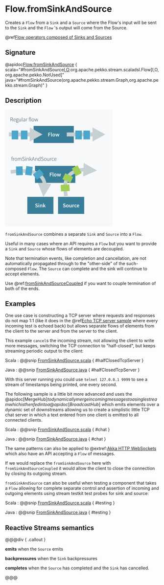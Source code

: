 # Flow.fromSinkAndSource

Creates a `Flow` from a `Sink` and a `Source` where the Flow's input will be sent to the `Sink` and the `Flow` 's output will come from the Source.

@ref[Flow operators composed of Sinks and Sources](../index.md#flow-operators-composed-of-sinks-and-sources)

## Signature

@apidoc[Flow.fromSinkAndSource](Flow$) { scala="#fromSinkAndSource[I,O](sink:org.apache.pekko.stream.Graph[org.apache.pekko.stream.SinkShape[I],_],source:org.apache.pekko.stream.Graph[org.apache.pekko.stream.SourceShape[O],_]):org.apache.pekko.stream.scaladsl.Flow[I,O,org.apache.pekko.NotUsed]" java="#fromSinkAndSource(org.apache.pekko.stream.Graph,org.apache.pekko.stream.Graph)" }

## Description

<img src="../../../images/fromSinkAndSource.png" alt="Diagram" width="350"/>

`fromSinkAndSource` combines a separate `Sink` and `Source` into a `Flow`.

Useful in many cases where an API requires a `Flow` but you want to provide a `Sink` and `Source` whose flows of elements are decoupled.

Note that termination events, like completion and cancellation, are not automatically propagated through to the "other-side" of the such-composed `Flow`. The `Source` can complete and the sink will continue to accept elements.

Use @ref:[fromSinkAndSourceCoupled](fromSinkAndSourceCoupled.md) if you want to couple termination of both of the ends. 

## Examples

One use case is constructing a TCP server where requests and responses do not map 1:1 (like it does in the @ref[Echo TCP server sample](../../stream-io.md) where every incoming test is echoed back) but allows separate flows of elements from the client to the server and from the server to the client.

This example `cancel`s the incoming stream, not allowing the client to write more messages, switching the TCP connection to "half-closed", but keeps streaming periodic output to the client:

Scala
:   @@snip [FromSinkAndSource.scala](/docs/src/test/scala/docs/stream/operators/flow/FromSinkAndSource.scala) { #halfClosedTcpServer }

Java
:   @@snip [FromSinkAndSource.java](/docs/src/test/java/jdocs/stream/operators/flow/FromSinkAndSource.java) { #halfClosedTcpServer }

With this server running you could use `telnet 127.0.0.1 9999` to see a stream of timestamps being printed, one every second. 

The following sample is a little bit more advanced and uses the @apidoc[MergeHub$] to dynamically merge incoming messages to a single stream which is then fed into a @apidoc[BroadcastHub$] which emits elements over a dynamic set of downstreams allowing us to create a simplistic little TCP chat server in which a text entered from one client is emitted to all connected clients.

Scala
:   @@snip [FromSinkAndSource.scala](/docs/src/test/scala/docs/stream/operators/flow/FromSinkAndSource.scala) { #chat }

Java
:   @@snip [FromSinkAndSource.java](/docs/src/test/java/jdocs/stream/operators/flow/FromSinkAndSource.java) { #chat }


The same patterns can also be applied to @extref:[Akka HTTP WebSockets](akka.http:/server-side/websocket-support.html#server-api) which also have an API accepting a `Flow` of messages. 

If we would replace the `fromSinkAndSource` here with `fromSinkAndSourceCoupled` it would allow the client to close the connection by closing its outgoing stream.

`fromSinkAndSource` can also be useful when testing a component that takes a `Flow` allowing for complete separate control and assertion of incoming and outgoing elements using stream testkit test probes for sink and source:

Scala
:   @@snip [FromSinkAndSource.scala](/docs/src/test/scala/docs/stream/operators/flow/FromSinkAndSource.scala) { #testing }

Java
:   @@snip [FromSinkAndSource.java](/docs/src/test/java/jdocs/stream/operators/flow/FromSinkAndSource.java) { #testing }

## Reactive Streams semantics

@@@div { .callout }

**emits** when the `Source` emits

**backpressures** when the `Sink` backpressures 

**completes** when the `Source` has completed and the `Sink` has cancelled. 

@@@
